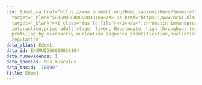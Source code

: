 ```yaml
---
csv: Edem1,<a href="https://www.ensembl.org/Homo_sapiens/Gene/Summary?db=core;g=ENSMUSG00000030104"
  target="_blank">ENSMUSG00000030104</a>,<a href="https://www.ncbi.nlm.nih.gov/pubmed/23834426"
  target="_blank"><i class="fas fa-file"></i></a>",chromatin immunoprecipitation assay,direct
  interaction,prime adult stage, liver, Hepatocyte, high throughput transcription
  profiling by microarray,nucleotide sequence identification,nucleotide sequence identification,transcriptional
  regulation,
data_alias: Edem1
data_id: ENSMUSG00000030104
data_numevidence: 1
data_species: Mus musculus
data_taxid: '10090'
title: Edem1
---
```

